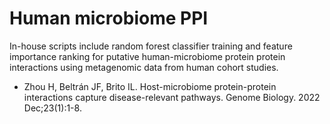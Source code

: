 # Human microbiome PPI

In-house scripts include random forest classifier training and feature importance ranking for putative human-microbiome protein protein interactions using metagenomic data from human cohort studies.

* Zhou H, Beltrán JF, Brito IL. Host-microbiome protein-protein interactions capture disease-relevant pathways. Genome Biology. 2022 Dec;23(1):1-8.
